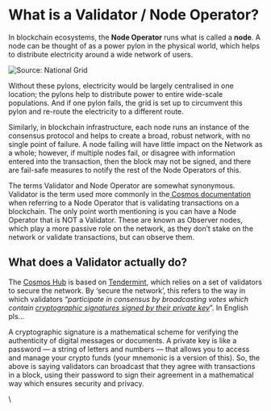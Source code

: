 # What is a Validator / Node Operator?

In blockchain ecosystems, the **Node Operator** runs what is called a **node**. A node can be thought of as a power pylon in the physical world, which helps to distribute electricity around a wide network of users.



![Source: National Grid](https://miro.medium.com/max/1280/0\*lYscyX3yFJQx\_Iyq)

Without these pylons, electricity would be largely centralised in one location; the pylons help to distribute power to entire wide-scale populations. And if one pylon fails, the grid is set up to circumvent this pylon and re-route the electricity to a different route.

Similarly, in blockchain infrastructure, each node runs an instance of the consensus protocol and helps to create a broad, robust network, with no single point of failure. A node failing will have little impact on the Network as a whole; however, if multiple nodes fail, or disagree with information entered into the transaction, then the block may not be signed, and there are fail-safe measures to notify the rest of the Node Operators of this.

The terms Validator and Node Operator are somewhat synonymous. Validator is the term used more commonly in the[ Cosmos documentation](https://docs.cosmos.network/) when referring to a Node Operator that is validating transactions on a blockchain. The only point worth mentioning is you can have a Node Operator that is NOT a Validator. These are known as Observer nodes, which play a more passive role on the network, as they don’t stake on the network or validate transactions, but can observe them.

## What does a Validator actually do? <a href="#a192" id="a192"></a>

The [Cosmos Hub](https://hub.cosmos.network/main/gaia-tutorials/what-is-gaia.html) is based on [Tendermint](https://tendermint.com/docs/introduction/what-is-tendermint.html), which relies on a set of validators to secure the network. By ‘secure the network’, this refers to the way in which validators “_participate in consensus by broadcasting votes which contain_ [_cryptographic signatures signed by their private key_](https://hub.cosmos.network/main/validators/validator-faq.html)”. In English pls…

A cryptographic signature is a mathematical scheme for verifying the authenticity of digital messages or documents. A private key is like a password — a string of letters and numbers — that allows you to access and manage your crypto funds (your mnemonic is a version of this). So, the above is saying validators can broadcast that they agree with transactions in a block, using their password to sign their agreement in a mathematical way which ensures security and privacy.

\

